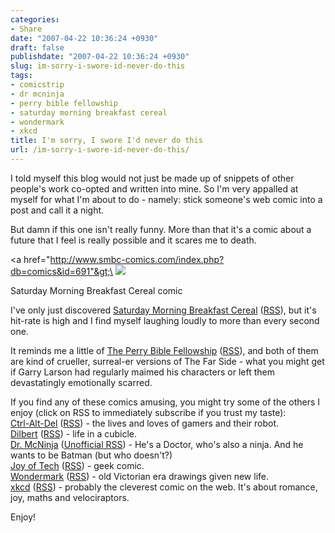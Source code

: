 ```yaml
---
categories:
- Share
date: "2007-04-22 10:36:24 +0930"
draft: false
publishdate: "2007-04-22 10:36:24 +0930"
slug: im-sorry-i-swore-id-never-do-this
tags:
- comicstrip
- dr mcninja
- perry bible fellowship
- saturday morning breakfast cereal
- wondermark
- xkcd
title: I'm sorry, I swore I'd never do this
url: /im-sorry-i-swore-id-never-do-this/
---
```

I told myself this blog would not just be made up of snippets of other
people's work co-opted and written into mine. So I'm very appalled at
myself for what I'm about to do - namely: stick someone's web comic into
a post and call it a night.

But damn if this one isn't really funny. More than that it's a comic
about a future that I feel is really possible and it scares me to death.

&lt;a href="http://www.smbc-comics.com/index.php?db=comics&id=691"&gt;\
![](https://turbo.geekorium.com.au/wp-content/uploads/200701051.gif)

Saturday Morning Breakfast Cereal comic

I've only just discovered [Saturday Morning Breakfast
Cereal](http://www.smbc-comics.com/)
([RSS](http://www.smbc-comics.com/rss.php)), but it's hit-rate is high
and I find myself laughing loudly to more than every second one.

It reminds me a little of [The Perry Bible
Fellowship](http://www.pbfcomics.com/)
([RSS](http://www.pbfcomics.com/feed/feed.xml)), and both of them are
kind of crueller, surreal-er versions of The Far Side - what you might
get if Garry Larson had regularly maimed his characters or left them
devastatingly emotionally scarred.

If you find any of these comics amusing, you might try some of the
others I enjoy (click on RSS to immediately subscribe if you trust my
taste):\
[Ctrl-Alt-Del](http://www.cad-comic.com/)
([RSS](http://www.cad-comic.com/rss/rss.xml)) - the lives and loves of
gamers and their robot.\
[Dilbert](http://www.dilbert.com/)
([RSS](http://feeds.dilbert.com/DilbertDailyStrip)) - life in a
cubicle.\
[Dr. McNinja](http://drmcninja.com/) ([Unofficial
RSS](http://www.rauros.net/drmcnrss2.php)) - He's a Doctor, who's also a
ninja. And he wants to be Batman (but who doesn't?)\
[Joy of Tech](http://www.geekculture.com/joyoftech/index.html)
([RSS](http://www.joyoftech.com/joyoftech/jotblog/index.xml%20)) - geek
comic.\
[Wondermark](http://wondermark.com/)
([RSS](http://feeds.feedburner.com/wondermark)) - old Victorian era
drawings given new life.\
[xkcd](http://www.xkcd.com/)
([RSS](http://syndicated.livejournal.com/xkcd_rss/data/rss)) - probably
the cleverest comic on the web. It's about romance, joy, maths and
velociraptors.

Enjoy!